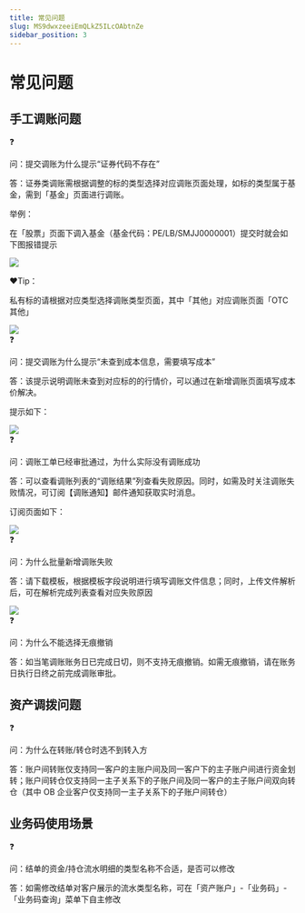 ```yaml
---
title: 常见问题
slug: MS9dwxzeeiEmQLkZ5ILcOAbtnZe
sidebar_position: 3
---
```



# 常见问题

## 手工调账问题

<div class="callout callout-bg-2 callout-border-2">
<div class='callout-emoji'>❓</div>
<p>问：提交调账为什么提示“证券代码不存在”</p>
</div>

答：证券类调账需根据调整的标的类型选择对应调账页面处理，如标的类型属于基金，需到「基金」页面进行调账。

举例：

在「股票」页面下调入基金（基金代码：PE/LB/SMJJ0000001）提交时就会如下图报错提示

<img src="/assets/N91JbO7AAoiknCx75cYcG9I5nEg.png" src-width="3394" src-height="1808" align="center"/>

❤️Tip：

私有标的请根据对应类型选择调账类型页面，其中「其他」对应调账页面「OTC 其他」

<img src="/assets/ZqPab0777olXIExPLc1cyTLynRd.png" src-width="3282" src-height="1368" align="center"/>

<div class="callout callout-bg-2 callout-border-2">
<div class='callout-emoji'>❓</div>
<p>问：提交调账为什么提示“未查到成本信息，需要填写成本”</p>
</div>

答：该提示说明调账未查到对应标的的行情价，可以通过在新增调账页面填写成本价解决。

提示如下：

<img src="/assets/B9IibZHFboTjukxoerectivunzg.png" src-width="3290" src-height="1712" align="center"/>

<div class="callout callout-bg-2 callout-border-2">
<div class='callout-emoji'>❓</div>
<p>问：调账工单已经审批通过，为什么实际没有调账成功</p>
</div>

答：可以查看调账列表的“调账结果”列查看失败原因。同时，如需及时关注调账失败情况，可订阅【调账通知】邮件通知获取实时消息。

订阅页面如下：

<img src="/assets/Cl7vbimSOoSIaMx04GNcdTt4nxb.png" src-width="3768" src-height="1248" align="center"/>

<div class="callout callout-bg-2 callout-border-2">
<div class='callout-emoji'>❓</div>
<p>问：为什么批量新增调账失败</p>
</div>

答：请下载模板，根据模板字段说明进行填写调账文件信息；同时，上传文件解析后，可在解析完成列表查看对应失败原因

<img src="/assets/LXYmbZrb6osOLSx69YLcAp5AnOd.png" src-width="3314" src-height="1638" align="center"/>

<div class="callout callout-bg-2 callout-border-2">
<div class='callout-emoji'>❓</div>
<p>问：为什么不能选择无痕撤销</p>
</div>

答：如当笔调账账务日已完成日切，则不支持无痕撤销。如需无痕撤销，请在账务日执行日终之前完成调账审批。

## 资产调拨问题

<div class="callout callout-bg-2 callout-border-2">
<div class='callout-emoji'>❓</div>
<p>问：为什么在转账/转仓时选不到转入方</p>
</div>

答：账户间转账仅支持同一客户的主账户间及同一客户下的主子账户间进行资金划转；账户间转仓仅支持同一主子关系下的子账户间及同一客户的主子账户间双向转仓（其中 OB 企业客户仅支持同一主子关系下的子账户间转仓）

## 业务码使用场景

<div class="callout callout-bg-2 callout-border-2">
<div class='callout-emoji'>❓</div>
<p>问：结单的资金/持仓流水明细的类型名称不合适，是否可以修改</p>
</div>

答：如需修改结单对客户展示的流水类型名称，可在「资产账户」-「业务码」-「业务码查询」菜单下自主修改

